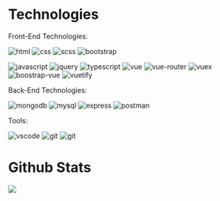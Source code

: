 # Technologies

Front-End Technologies:

![html](https://img.shields.io/badge/Language-HTML-orange)
![css](https://img.shields.io/badge/Language-CSS-blue)
![scss](https://img.shields.io/badge/Preprocessor-SCSS-informational?style=flat&logo=%3CLOGO_NAME%3E&logoColor=white&color=C96195)
![bootstrap](https://img.shields.io/badge/Framework-Bootstrap-informational?style=flat&logo=%3CLOGO_NAME%3E&logoColor=white&color=7952B3)  

![javascript](https://img.shields.io/badge/Language-JavaScript-informational?style=flat&logo=%3CLOGO_NAME%3E&logoColor=white&color=F7DF1E)
![jquery](https://img.shields.io/badge/Library-JQuery-informational?style=flat&logo=%3CLOGO_NAME%3E&logoColor=white&color=0864A7)
![typescript](https://img.shields.io/badge/Preprocessor-Typescript-informational?style=flat&logo=%3CLOGO_NAME%3E&logoColor=white&color=007acc)
![vue](https://img.shields.io/badge/Framework-Vue.js-informational?style=flat&logo=%3CLOGO_NAME%3E&logoColor=white&color=3FB27F)
![vue-router](https://img.shields.io/badge/Library-VueRouter-informational?style=flat&logo=%3CLOGO_NAME%3E&logoColor=white&color=42b883)
![vuex](https://img.shields.io/badge/Library-Vuex-informational?style=flat&logo=%3CLOGO_NAME%3E&logoColor=white&color=33475B)
![boostrap-vue](https://img.shields.io/badge/Framework-BootstrapVue-informational?style=flat&logo=%3CLOGO_NAME%3E&logoColor=white&color=7952B3)
![vuetify](https://img.shields.io/badge/Framework-Vuetify-informational?style=flat&logo=%3CLOGO_NAME%3E&logoColor=black&color=7bc6ff)  

Back-End Technologies:

![mongodb](https://img.shields.io/badge/Database-MongoDB-informational?style=flat&logo=%3CLOGO_NAME%3E&logoColor=white&color=4DB33D)
![mysql](https://img.shields.io/badge/Database-MySQL-informational?style=flat&logo=%3CLOGO_NAME%3E&logoColor=white&color=F29111)
![express](https://img.shields.io/badge/Server-Express-informational?style=flat&logo=%3CLOGO_NAME%3E&logoColor=white&color=ff8000)
![postman](https://img.shields.io/badge/API-Postman-informational?style=flat&logo=%3CLOGO_NAME%3E&logoColor=white&color=ff6c37)  

Tools:

![vscode](https://img.shields.io/badge/IDE-VSCode-informational?style=flat&logo=%3CLOGO_NAME%3E&logoColor=white&color=2981b9)
![git](https://img.shields.io/badge/VersionControl-SVN-informational?style=flat&logo=%3CLOGO_NAME%3E&logoColor=white&color=809bc8)
![git](https://img.shields.io/badge/VersionControl-Git-informational?style=flat&logo=%3CLOGO_NAME%3E&logoColor=white&color=E84E31)

# Github Stats

![](https://github-readme-stats.vercel.app/api/top-langs/?username=andreipintilie&layout=compact)

